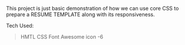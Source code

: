 
This project is just basic demonstration of how we can use core CSS to prepare a RESUME TEMPLATE along with its responsiveness.

Tech Used:

>HMTL
>CSS
>Font Awesome icon -6